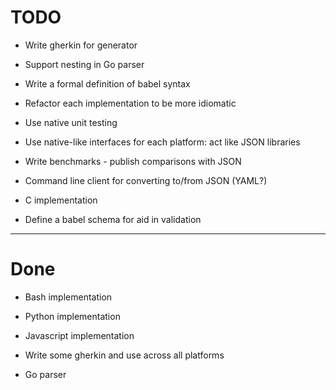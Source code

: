 # TODO

* Write gherkin for generator

* Support nesting in Go parser

* Write a formal definition of babel syntax

* Refactor each implementation to be more idiomatic

* Use native unit testing

* Use native-like interfaces for each platform: act like JSON libraries

* Write benchmarks - publish comparisons with JSON

* Command line client for converting to/from JSON (YAML?)

* C implementation


* Define a babel schema for aid in validation

---

# Done

* Bash implementation

* Python implementation

* Javascript implementation

* Write some gherkin and use across all platforms

* Go parser
